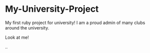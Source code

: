 # My-University-Project

My first ruby project for university! I am a proud admin of many clubs around the university.

Look at me!


..
